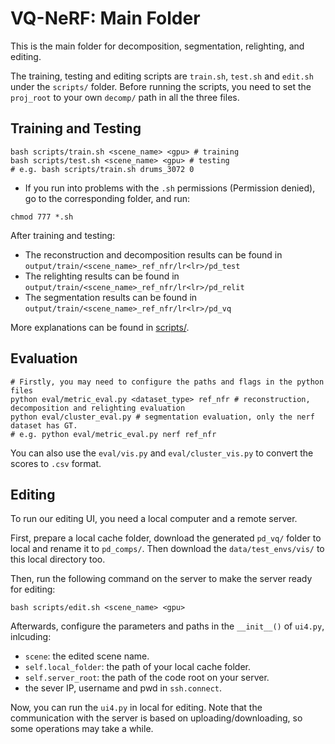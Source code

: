 # VQ-NeRF: Main Folder

This is the main folder for decomposition, segmentation, relighting, and editing.

The training, testing and editing scripts are `train.sh`, `test.sh` and `edit.sh` under the `scripts/` folder. Before running the scripts, you need to set the `proj_root` to your own `decomp/` path in all the three files.


## Training and Testing

```shell
bash scripts/train.sh <scene_name> <gpu> # training
bash scripts/test.sh <scene_name> <gpu> # testing
# e.g. bash scripts/train.sh drums_3072 0
```

- If you run into problems with the `.sh` permissions (Permission denied), go to the corresponding folder, and run:

```shell
chmod 777 *.sh
```

After training and testing:
- The reconstruction and decomposition results can be found in `output/train/<scene_name>_ref_nfr/lr<lr>/pd_test`
- The relighting results can be found in `output/train/<scene_name>_ref_nfr/lr<lr>/pd_relit`
- The segmentation results can be found in `output/train/<scene_name>_ref_nfr/lr<lr>/pd_vq`

More explanations can be found in [scripts/](https://github.com/JiuTongBro/vqnerf_release/tree/main/decomp/nerfvq_nfr3/scripts).


## Evaluation

```shell
# Firstly, you may need to configure the paths and flags in the python files
python eval/metric_eval.py <dataset_type> ref_nfr # reconstruction, decomposition and relighting evaluation
python eval/cluster_eval.py # segmentation evaluation, only the nerf dataset has GT.
# e.g. python eval/metric_eval.py nerf ref_nfr
```

You can also use the `eval/vis.py` and `eval/cluster_vis.py` to convert the scores to `.csv` format.


## Editing

To run our editing UI, you need a local computer and a remote server.

First, prepare a local cache folder, download the generated `pd_vq/` folder to local and rename it to `pd_comps/`. Then download the `data/test_envs/vis/` to this local directory too.

Then, run the following command on the server to make the server ready for editing:

```shell
bash scripts/edit.sh <scene_name> <gpu>
```

Afterwards, configure the parameters and paths in the `__init__()` of `ui4.py`, inlcuding:

- `scene`: the edited scene name.
- `self.local_folder`: the path of your local cache folder.
- `self.server_root`: the path of the code root on your server.
- the sever IP, username and pwd in `ssh.connect`.

Now, you can run the `ui4.py` in local for editing. Note that the communication with the server is based on uploading/downloading, so some operations may take a while.



